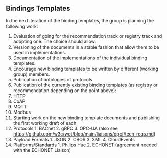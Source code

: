 ## Bindings Templates

In the next iteration of the binding templates, the group is planning the following work:

1. Evaluation of going for the recommendation track or registry track and adopting one. The choice should allow:
  1. Versioning of the documents in a stable fashion that allow them to be used in implementations.
  2. Documentation of the implementations of the individual binding templates.
  3. Encourage new binding templates to be written by different (working group) members.
  4. Publication of ontologies of protocols
2. Publication of the currently existing binding templates (as registry or recommendation depending on the point above):
  1. HTTP 
  2. CoAP
  3. MQTT
  4. Modbus
3. Starting work on the new binding template documents and publishing the first working draft of each
  1. Protocols
    1. BACnet
    2. gRPC
    3. OPC-UA (also see https://github.com/w3c/wot/blob/main/liaisons/opcf/tech_reqs.md)
  2. Payload Formats
    1. JSON
    2. CBOR
    3. XML
    4. CloudEvents
  3. Platforms/Standards 
    1. Philips Hue
    2. ECHONET (agreement needed with the ECHONET Liaison)

  
